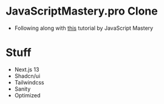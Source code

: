 # JavaScriptMastery.pro Clone
- Following along with [this](https://www.youtube.com/watch?v=3WCIyNOrzwM) tutorial by JavaScript Mastery

# Stuff
- Next.js 13
- Shadcn/ui
- Tailwindcss
- Sanity
- Optimized